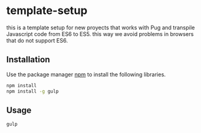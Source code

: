 # template-setup

this is a template setup for new proyects that works with Pug and transpile Javascript code from ES6 to ES5. this way we avoid problems in browsers that do not support ES6.

## Installation

Use the package manager [npm](https://www.npmjs.com/get-npm) to install the following libraries.

```bash
npm install
npm install -g gulp
```

## Usage

```python
gulp 
```
